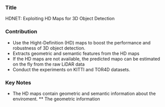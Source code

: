 
### Title
HDNET: Exploiting HD Maps for 3D Object Detection

### Contribution
* Use the Hight-Definition (HD) maps to boost the performance and robustness of 3D object detection. 
* Extracts geometric and semantic features from the HD maps
* If the HD maps are not available, the predicted mapo can be estimated on the fly from the raw LiDAR data
* Conduct the experiments on KITTI and TOR4D datasets. 

### Key Notes
* The HD maps contain geometric and semantic information about the enviroment. 
** The geometric information 
